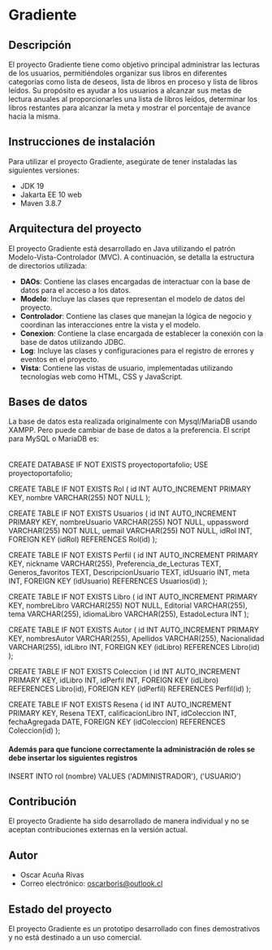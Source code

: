 # Gradiente

## Descripción

El proyecto Gradiente tiene como objetivo principal administrar las lecturas de los usuarios, permitiéndoles organizar sus libros en diferentes categorías como lista de deseos, lista de libros en proceso y lista de libros leídos. Su propósito es ayudar a los usuarios a alcanzar sus metas de lectura anuales al proporcionarles una lista de libros leídos, determinar los libros restantes para alcanzar la meta y mostrar el porcentaje de avance hacia la misma.

## Instrucciones de instalación

Para utilizar el proyecto Gradiente, asegúrate de tener instaladas las siguientes versiones:

- JDK 19
- Jakarta EE 10 web
- Maven 3.8.7

## Arquitectura del proyecto

El proyecto Gradiente está desarrollado en Java utilizando el patrón Modelo-Vista-Controlador (MVC). A continuación, se detalla la estructura de directorios utilizada:

- **DAOs**: Contiene las clases encargadas de interactuar con la base de datos para el acceso a los datos.
- **Modelo**: Incluye las clases que representan el modelo de datos del proyecto.
- **Controlador**: Contiene las clases que manejan la lógica de negocio y coordinan las interacciones entre la vista y el modelo.
- **Conexion**: Contiene la clase encargada de establecer la conexión con la base de datos utilizando JDBC.
- **Log**: Incluye las clases y configuraciones para el registro de errores y eventos en el proyecto.
- **Vista**: Contiene las vistas de usuario, implementadas utilizando tecnologías web como HTML, CSS y JavaScript.


## Bases de datos
La base de datos esta realizada originalmente con Mysql/MariaDB usando XAMPP. Pero puede cambiar de base de datos a la preferencia.
El script para MySQL o MariaDB es:
<br>
<br>
<br>
CREATE DATABASE IF NOT EXISTS proyectoportafolio;
USE proyectoportafolio;

CREATE TABLE IF NOT EXISTS Rol (
    id INT AUTO_INCREMENT PRIMARY KEY,
    nombre VARCHAR(255) NOT NULL
);

CREATE TABLE IF NOT EXISTS Usuarios (
    id INT AUTO_INCREMENT PRIMARY KEY,
    nombreUsuario VARCHAR(255) NOT NULL,
    uppassword VARCHAR(255) NOT NULL,
    uemail VARCHAR(255) NOT NULL,
    idRol INT,
    FOREIGN KEY (idRol) REFERENCES Rol(id)
);

CREATE TABLE IF NOT EXISTS Perfil (
    id INT AUTO_INCREMENT PRIMARY KEY,
    nickname VARCHAR(255),
    Preferencia_de_Lecturas TEXT,
    Generos_favoritos TEXT,
    DescripcionUsuario TEXT,
    idUsuario INT,
    meta INT,
    FOREIGN KEY (idUsuario) REFERENCES Usuarios(id)
);

CREATE TABLE IF NOT EXISTS Libro (
    id INT AUTO_INCREMENT PRIMARY KEY,
    nombreLibro VARCHAR(255) NOT NULL,
    Editorial VARCHAR(255),
    tema VARCHAR(255),
    idiomaLibro VARCHAR(255),
    EstadoLectura INT
);

CREATE TABLE IF NOT EXISTS Autor (
    id INT AUTO_INCREMENT PRIMARY KEY,
    nombresAutor VARCHAR(255),
    Apellidos VARCHAR(255),
    Nacionalidad VARCHAR(255),
    idLibro INT,
    FOREIGN KEY (idLibro) REFERENCES Libro(id)
);

CREATE TABLE IF NOT EXISTS Coleccion (
    id INT AUTO_INCREMENT PRIMARY KEY,
    idLibro INT,
    idPerfil INT,
    FOREIGN KEY (idLibro) REFERENCES Libro(id),
    FOREIGN KEY (idPerfil) REFERENCES Perfil(id)
);

CREATE TABLE IF NOT EXISTS Resena (
    id INT AUTO_INCREMENT PRIMARY KEY,
    Resena TEXT,
    calificacionLibro INT,
    idColeccion INT,
    fechaAgregada DATE,
    FOREIGN KEY (idColeccion) REFERENCES Coleccion(id)
);

#### Además para que funcione correctamente la administración de roles se debe insertar los siguientes registros
INSERT INTO rol (nombre) VALUES ('ADMINISTRADOR'), ('USUARIO') 


## Contribución

El proyecto Gradiente ha sido desarrollado de manera individual y no se aceptan contribuciones externas en la versión actual.

## Autor

- Oscar Acuña Rivas
- Correo electrónico: oscarboris@outlook.cl

## Estado del proyecto

El proyecto Gradiente es un prototipo desarrollado con fines demostrativos y no está destinado a un uso comercial.
